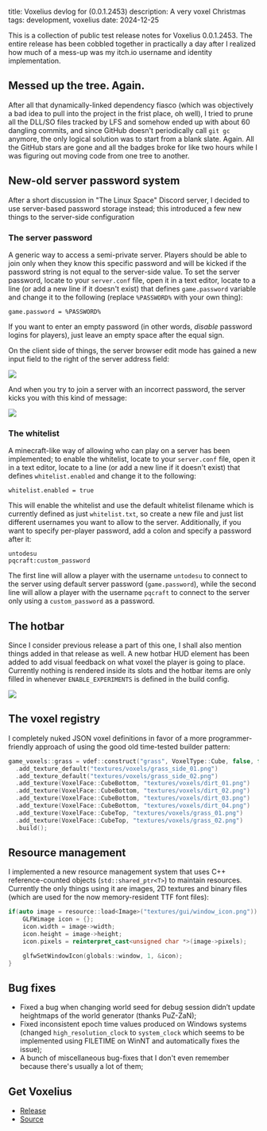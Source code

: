 title: Voxelius devlog for (0.0.1.2453)
description: A very voxel Christmas
tags: development, voxelius
date: 2024-12-25

This is a collection of public test release notes for Voxelius 0.0.1.2453.
The entire release has been cobbled together in practically a day after I
realized how much of a mess-up was my itch.io username and identity
implementation.  

## Messed up the tree. Again.
After all that dynamically-linked dependency fiasco (which was objectively a bad
idea to pull into the project in the frist place, oh well), I tried to prune all
the DLL/SO files tracked by LFS and somehow ended up with about 60 dangling
commits, and since GitHub doesn't periodically call `git gc` anymore, the only
logical solution was to start from a blank slate. Again. All the GitHub stars
are gone and all the badges broke for like two hours while I was figuring out
moving code from one tree to another.  

## New-old server password system
After a short discussion in "The Linux Space" Discord server, I decided to use
server-based password storage instead; this introduced a few new things to the
server-side configuration

### The server password
A generic way to access a semi-private server. Players should be able to join
only when they know this specific password and will be kicked if the password
string is not equal to the server-side value. To set the server password, locate
to your `server.conf` file, open it in a text editor, locate to a line (or add a
new line if it doesn't exist) that defines `game.password` variable and change
it to the following (replace `%PASSWORD%` with your own thing):  

```
game.password = %PASSWORD%
```

If you want to enter an empty password (in other words, _disable_ password
logins for players), just leave an empty space after the equal sign.  

On the client side of things, the server browser edit mode has gained a new
input field to the right of the server address field:  

![](2024-12-25.voxelius-devlog/1735108001280144.png)  

And when you try to join a server with an incorrect password, the server kicks
you with this kind of message:  

![](2024-12-25.voxelius-devlog/1735108064944361.png)  


### The whitelist
A minecraft-like way of allowing who can play on a server has been implemented;
to enable the whitelist, locate to your `server.conf` file, open it in a text
editor, locate to a line (or add a new line if it doesn't exist) that defines
`whitelist.enabled` and change it to the following:

```
whitelist.enabled = true
```

This will enable the whitelist and use the default whitelist filename which is
currently defined as just `whitelist.txt`, so create a new file and just list
different usernames you want to allow to the server. Additionally, if you want
to specify per-player password, add a colon and specify a password after it:  

```
untodesu
pqcraft:custom_password
```

The first line will allow a player with the username `untodesu` to connect to
the server using default server password (`game.password`), while the second
line will allow a player with the username `pqcraft` to connect to the server
only using a `custom_password` as a password.

## The hotbar
Since I consider previous release a part of this one, I shall also mention
things added in that release as well. A new hotbar HUD element has been added
to add visual feedback on what voxel the player is going to place. Currently
nothing is rendered inside its slots and the hotbar items are only filled in
whenever `ENABLE_EXPERIMENTS` is defined in the build config.

![](2024-12-25.voxelius-devlog/hotbar_screenshot.png)

## The voxel registry
I completely nuked JSON voxel definitions in favor of a more programmer-friendly
approach of using the good old time-tested builder pattern:  

```c++
game_voxels::grass = vdef::construct("grass", VoxelType::Cube, false, false)
  .add_texture_default("textures/voxels/grass_side_01.png")
  .add_texture_default("textures/voxels/grass_side_02.png")
  .add_texture(VoxelFace::CubeBottom, "textures/voxels/dirt_01.png")
  .add_texture(VoxelFace::CubeBottom, "textures/voxels/dirt_02.png")
  .add_texture(VoxelFace::CubeBottom, "textures/voxels/dirt_03.png")
  .add_texture(VoxelFace::CubeBottom, "textures/voxels/dirt_04.png")
  .add_texture(VoxelFace::CubeTop, "textures/voxels/grass_01.png")
  .add_texture(VoxelFace::CubeTop, "textures/voxels/grass_02.png")
  .build();
```

## Resource management
I implemented a new resource management system that uses C++ reference-counted
objects (`std::shared_ptr<T>`) to maintain resources. Currently the only things
using it are images, 2D textures and binary files (which are used for the now
memory-resident TTF font files):

```c++
if(auto image = resource::load<Image>("textures/gui/window_icon.png")) {
    GLFWimage icon = {};
    icon.width = image->width;
    icon.height = image->height;
    icon.pixels = reinterpret_cast<unsigned char *>(image->pixels);

    glfwSetWindowIcon(globals::window, 1, &icon);
}
```

## Bug fixes
* Fixed a bug when changing world seed for debug session didn’t update
heightmaps of the world generator (thanks PuZ-ZaN);  
* Fixed inconsistent epoch time values produced on Windows systems (changed
`high_resolution_clock` to `system_clock` which seems to be implemented using
FILETIME on WinNT and automatically fixes the issue);  
* A bunch of miscellaneous bug-fixes that I don't even remember because there's
usually a lot of them;  

## Get Voxelius

* [Release](https://github.com/untolabs/voxelius/releases/tag/0.0.1.2453)  
* [Source](https://github.com/untolabs/voxelius)  
